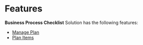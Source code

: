 # Features

**Business Process Checklist** Solution has the following features:

* [Manage Plan](https://docs.inogic.com/business-process-checklist/features/manage-plans)
* [Plan Items](https://docs.inogic.com/business-process-checklist/features/user-plans)
